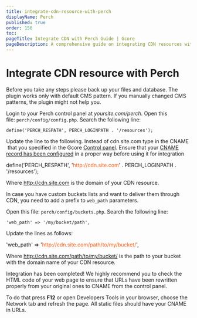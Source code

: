 ```yaml
---
title: integrate-cdn-resource-with-perch
displayName: Perch
published: true
order: 150
toc:
pageTitle: Integrate CDN with Perch Guide | Gcore
pageDescription: A comprehensive guide on integrating CDN resources with Perch CMS to enhance your site's speed and user experience.
---
```

# Integrate CDN resource with Perch

Before you take any steps please back up your files and database. The plugin works only with default CMS pattern. If you manually changed CMS patterns, the plugin might not help you.

Login to your Perch control panel at *yoursite.com/perch*. Open this file: ```perch/config/config.php```. Search the following line:

```
define('PERCH_RESPATH', PERCH_LOGINPATH . '/resources');
```

Update the line to the following. Instead of cdn.site.com type in the CNAME  that you specified in the Gcore <a href="https://accounts.gcore.com/reports/dashboard" target="_blank">Control panel</a>. Ensure that your <a href="https://gcore.com/docs/cdn/cdn-resource-options/general/create-and-set-a-custom-domain-for-the-content-delivery-via-cdn" target="_blank">CNAME record has been configured</a> in a proper way before using it for integration

<code-block>
define('PERCH_RESPATH', '<span style="color:#FF5913">http://cdn.site.com</span>' . PERCH_LOGINPATH . '/resources');
</code-block>

Where <span style="color:#FF5913">http://cdn.site.com</span> is the domain of your CDN resource.

In case you have custom buckets lists and want to deliver them through CDN, you need to add a prefix to ```web_path``` parameters.

Open this file: ```perch/config/buckets.php```. Search the following line:

```
'web_path' => '/my/bucket/path',
```

Update the lines as follows:

<code-block>
'web_path' => '<span style="color:#FF5913">http://cdn.site.com/path/to/my/bucket/</span>', 
</code-block>

Where <span style="color:#FF5913">http://cdn.site.com/path/to/my/bucket/</span> is the path to your bucket with the domain name of your CDN resource.

Integration has been completed! We highly recommend you to check the HTML code of your web page to ensure that URLs have been rewritten properly from your original ones to CNAME from the control panel.

To do that press **F12** or open Developers Tools in your browser, choose the Network tab and refresh the page. All static files should have your CNAME in URLs.